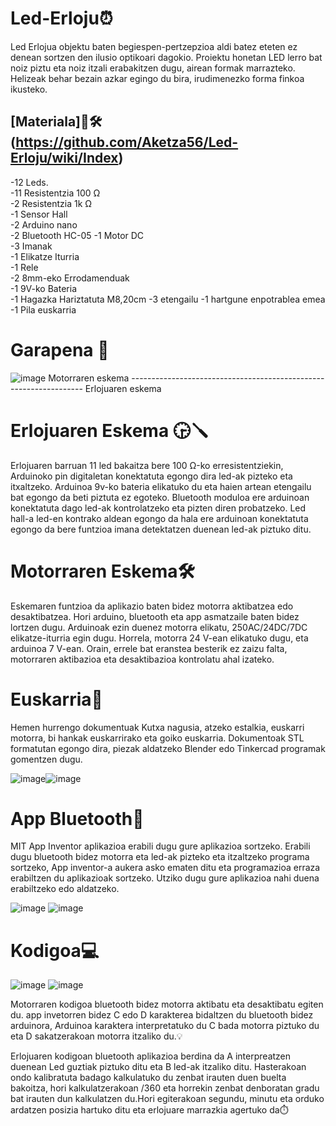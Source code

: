 
# 



# Led-Erloju⏰
 Led Erlojua objektu baten begiespen-pertzepzioa aldi batez eteten ez denean sortzen den ilusio optikoari dagokio.  Proiektu honetan LED lerro bat noiz piztu eta noiz itzali erabakitzen dugu, airean formak marrazteko. Helizeak behar bezain azkar egingo du bira, irudimenezko forma finkoa ikusteko. 

## [Materiala]🧰🛠️(https://github.com/Aketza56/Led-Erloju/wiki/Index)
 -12 Leds.                  
 -11 Resistentzia 100 Ω                 
 -2 Resistentzia 1k Ω                   
 -1 Sensor Hall                 
 -2 Arduino nano               
 -2 Bluetooth HC-05
 -1 Motor DC                       
 -3 Imanak                     
 -1 Elikatze Iturria                    
 -1 Rele                           
 -2 8mm-eko Errodamenduak                    
 -1 9V-ko Bateria               
 -1 Hagazka Hariztatuta M8,20cm
 -3 etengailu
 -1 hartgune enpotrablea emea
 -1 Pila euskarria

# Garapena 📑

![image](https://github.com/user-attachments/assets/01d16e11-6be5-4084-8dde-05b0a9261b81)
       Motorraren eskema ------------------------------------------------------------------  Erlojuaren eskema 
# Erlojuaren Eskema 🕞🪛
 Erlojuaren barruan 11 led bakaitza bere 100 Ω-ko erresistentziekin, Arduinoko pin digitaletan konektatuta egongo dira led-ak pizteko eta itxaltzeko. Arduinoa 9v-ko bateria elikatuko du eta haien artean etengailu bat egongo da beti piztuta ez egoteko. Bluetooth moduloa ere arduinoan konektatuta dago led-ak kontrolatzeko eta pizten diren probatzeko. Led hall-a led-en kontrako aldean egongo da hala ere arduinoan konektatuta egongo da bere funtzioa imana detektatzen duenean led-ak piztuko ditu.

# Motorraren Eskema🛠️
 
Eskemaren funtzioa da aplikazio baten bidez motorra aktibatzea edo desaktibatzea. Hori arduino, bluetooth eta app asmatzaile baten bidez lortzen dugu. Arduinoak ezin duenez motorra elikatu, 250AC/24DC/7DC elikatze-iturria egin dugu. Horrela, motorra 24 V-ean elikatuko dugu, eta arduinoa 7 V-ean. Orain, errele bat eranstea besterik ez zaizu falta, motorraren aktibazioa eta desaktibazioa kontrolatu ahal izateko.

# Euskarria🔩

Hemen hurrengo dokumentuak Kutxa nagusia, atzeko estalkia, euskarri motorra, bi hankak euskarrirako eta goiko euskarria. Dokumentoak STL 
formatutan egongo dira,  piezak aldatzeko Blender edo Tinkercad programak gomentzen dugu.

![image](https://github.com/user-attachments/assets/a0aa64e5-77ad-4ef5-9fcf-5ec280a64c78)![image](https://github.com/user-attachments/assets/8e8acfe5-04f8-49a8-863a-6fab25ad4aa4)





  
# App Bluetooth📱
MIT App Inventor aplikazioa erabili dugu gure aplikazioa sortzeko. Erabili dugu bluetooth bidez motorra eta led-ak pizteko eta itzaltzeko programa sortzeko, App inventor-a aukera asko ematen ditu eta programazioa erraza erabiltzen du aplikazioak sortzeko. Utziko dugu gure aplikazioa nahi duena erabiltzeko edo aldatzeko.

![image](https://github.com/user-attachments/assets/a668ef51-843d-4d61-a875-7620a16b1608)
![image](https://github.com/user-attachments/assets/952a41d1-debf-4dbe-a4d2-dc054240ee4f)






# Kodigoa💻
![image](https://github.com/user-attachments/assets/fd6d27b4-c6f1-44f0-8f06-a88a58774402)
![image](https://github.com/user-attachments/assets/684baf37-09ff-43c4-bc8d-2d4e35d96e0f)



Motorraren kodigoa bluetooth bidez motorra aktibatu eta desaktibatu egiten du. app invetorren bidez C edo D karakterea bidaltzen du bluetooth bidez arduinora, Arduinoa karaktera interpretatuko du C bada motorra piztuko du eta D sakatzerakoan motorra itzaliko du.💡

Erlojuaren kodigoan bluetooth aplikazioa berdina da A interpreatzen duenean Led guztiak piztuko ditu eta B led-ak itzaliko ditu. Hasterakoan ondo kalibratuta badago kalkulatuko du zenbat irauten duen buelta bakoitza, hori kalkulatzerakoan /360 eta horrekin zenbat denboratan gradu bat irauten dun kalkulatzen du.Hori egiterakoan segundu, minutu eta orduko ardatzen posizia hartuko ditu eta erlojuare marrazkia agertuko da⏱️


